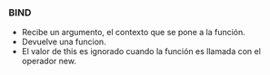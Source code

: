 ### BIND
* Recibe un argumento, el contexto que se pone a la función.
* Devuelve una funcion.
* El valor de this es ignorado cuando la función es llamada con el operador new.
